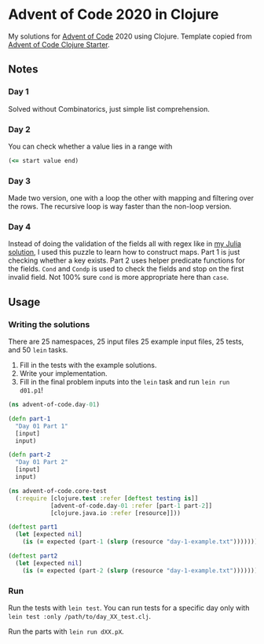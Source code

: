 # Advent of Code 2020 in Clojure

My solutions for [Advent of Code](https://www.adventofcode.com) 2020 using Clojure.
Template copied from [Advent of Code Clojure Starter](https://github.com/mhanberg/advent-of-code-clojure-starter).

## Notes
### Day 1
Solved without Combinatorics, just simple list comprehension. 

### Day 2
You can check whether a value lies in a range with

```clojure
(<= start value end)
```

### Day 3
Made two version, one with a loop the other with mapping and filtering over the
rows. The recursive loop is way faster than the non-loop version.

### Day 4
Instead of doing the validation of the fields all with regex like in [my Julia
solution](https://git.sr.ht/~happy/AdventOfCode2020.jl/tree/main/item/src/Day04.jl),
I used this puzzle to learn how to construct maps. Part 1 is just checking
whether a key exists. Part 2 uses helper predicate functions for the fields.
`Cond` and `Condp` is used to check the fields and stop on the first invalid
field. Not 100% sure `cond` is more appropriate here than `case`.

## Usage
### Writing the solutions
There are 25 namespaces, 25 input files 25 example input files, 25 tests, and
50 `lein` tasks. 

1. Fill in the tests with the example solutions.
1. Write your implementation.
1. Fill in the final problem inputs into the `lein` task and run `lein run d01.p1`!

```clojure
(ns advent-of-code.day-01)

(defn part-1
  "Day 01 Part 1"
  [input]
  input)

(defn part-2
  "Day 01 Part 2"
  [input]
  input)
```

```clojure
(ns advent-of-code.core-test
  (:require [clojure.test :refer [deftest testing is]]
            [advent-of-code.day-01 :refer [part-1 part-2]]
            [clojure.java.io :refer [resource]]))

(deftest part1
  (let [expected nil]
    (is (= expected (part-1 (slurp (resource "day-1-example.txt")))))))

(deftest part2
  (let [expected nil]
    (is (= expected (part-2 (slurp (resource "day-1-example.txt")))))))
```

### Run
Run the tests with `lein test`. You can run tests for a specific day only with `lein test :only /path/to/day_XX_test.clj`.

Run the parts with `lein run dXX.pX`.
